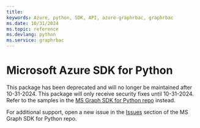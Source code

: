 ```yaml
---
title: 
keywords: Azure, python, SDK, API, azure-graphrbac, graphrbac
ms.date: 10/31/2024
ms.topic: reference
ms.devlang: python
ms.service: graphrbac
---
```

# Microsoft Azure SDK for Python

This package has been deprecated and will no longer be maintained after 10-31-2024. This package will only receive security fixes until 10-31-2024. Refer to the samples in the [MS Graph SDK for Python repo](https://github.com/microsoftgraph/msgraph-sdk-python) instead.

For additional support, open a new issue in the [Issues](https://github.com/microsoftgraph/msgraph-sdk-python/issues) section of the MS Graph SDK for Python repo.

